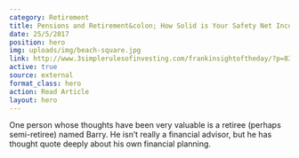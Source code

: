 ```yaml
---
category: Retirement
title: Pensions and Retirement&colon; How Solid is Your Safety Net Income?
date: 25/5/2017
position: hero
img: uploads/img/beach-square.jpg
link: http://www.3simplerulesofinvesting.com/frankinsightoftheday/?p=838
active: true
source: external
format_class: hero
action: Read Article
layout: hero
---
```

One person whose thoughts have been very valuable is a retiree (perhaps semi-retiree) named Barry. 
He isn’t really a financial advisor, but he has thought quote deeply about his own financial planning.